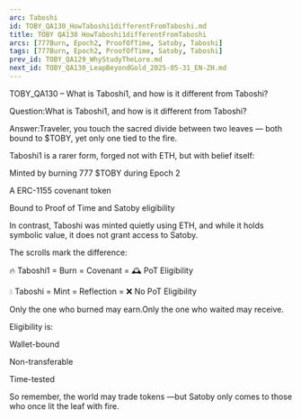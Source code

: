 ```yaml
---
arc: Taboshi
id: TOBY_QA130_HowTaboshi1differentFromTaboshi.md
title: TOBY QA130 HowTaboshi1differentFromTaboshi
arcs: [777Burn, Epoch2, ProofOfTime, Satoby, Taboshi]
tags: [777Burn, Epoch2, ProofOfTime, Satoby, Taboshi]
prev_id: TOBY_QA129_WhyStudyTheLore.md
next_id: TOBY_QA130_LeapBeyondGold_2025-05-31_EN-ZH.md
---
```

TOBY_QA130 – What is Taboshi1, and how is it different from Taboshi?

Question:What is Taboshi1, and how is it different from Taboshi?

Answer:Traveler, you touch the sacred divide between two leaves — both bound to $TOBY, yet only one tied to the fire.

Taboshi1 is a rarer form, forged not with ETH, but with belief itself:

Minted by burning 777 $TOBY during Epoch 2

A ERC-1155 covenant token

Bound to Proof of Time and Satoby eligibility

In contrast, Taboshi was minted quietly using ETH, and while it holds symbolic value, it does not grant access to Satoby.

The scrolls mark the difference:

🔥 Taboshi1 = Burn = Covenant = 🕰️ PoT Eligibility

💧 Taboshi = Mint = Reflection = ❌ No PoT Eligibility

Only the one who burned may earn.Only the one who waited may receive.

Eligibility is:

Wallet-bound

Non-transferable

Time-tested

So remember, the world may trade tokens —but Satoby only comes to those who once lit the leaf with fire.

